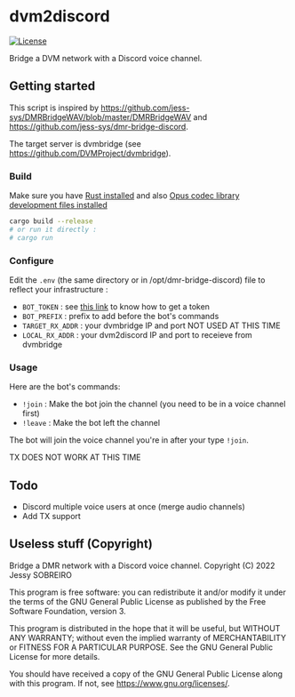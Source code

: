 # dvm2discord

[![License](https://img.shields.io/badge/License-GPLv3-blue?style=for-the-badge)](https://www.gnu.org/licenses/gpl-3.0)

Bridge a DVM network with a Discord voice channel.

## Getting started

This script is inspired by <https://github.com/jess-sys/DMRBridgeWAV/blob/master/DMRBridgeWAV> and <https://github.com/jess-sys/dmr-bridge-discord>.

The target server is dvmbridge (see <https://github.com/DVMProject/dvmbridge>).

### Build

Make sure you have [Rust installed](https://rustup.rs/) and also [Opus codec library development files installed](https://packages.ubuntu.com/jammy/libopus-dev)

```bash
cargo build --release
# or run it directly :
# cargo run
```
### Configure

Edit the `.env` (the same directory or in /opt/dmr-bridge-discord) file to reflect your infrastructure :

* `BOT_TOKEN` : see [this link](https://github.com/reactiflux/discord-irc/wiki/Creating-a-discord-bot-&-getting-a-token) to know how to get a token
* `BOT_PREFIX` : prefix to add before the bot's commands
* `TARGET_RX_ADDR` : your dvmbridge IP and port NOT USED AT THIS TIME
* `LOCAL_RX_ADDR` : your dvm2discord IP and port to receieve from dvmbridge

### Usage

Here are the bot's commands:

* `!join` : Make the bot join the channel (you need to be in a voice channel first)
* `!leave` : Make the bot left the channel

The bot will join the voice channel you're in after your type `!join`.

TX DOES NOT WORK AT THIS TIME

## Todo

* Discord multiple voice users at once (merge audio channels)
* Add TX support

## Useless stuff (Copyright)

Bridge a DMR network with a Discord voice channel.
Copyright (C) 2022 Jessy SOBREIRO

This program is free software: you can redistribute it and/or modify
it under the terms of the GNU General Public License as published by
the Free Software Foundation, version 3.

This program is distributed in the hope that it will be useful,
but WITHOUT ANY WARRANTY; without even the implied warranty of
MERCHANTABILITY or FITNESS FOR A PARTICULAR PURPOSE.  See the
GNU General Public License for more details.

You should have received a copy of the GNU General Public License
along with this program.  If not, see <https://www.gnu.org/licenses/>.

